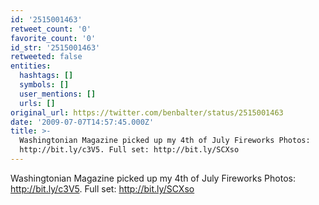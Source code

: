 ```yaml
---
id: '2515001463'
retweet_count: '0'
favorite_count: '0'
id_str: '2515001463'
retweeted: false
entities:
  hashtags: []
  symbols: []
  user_mentions: []
  urls: []
original_url: https://twitter.com/benbalter/status/2515001463
date: '2009-07-07T14:57:45.000Z'
title: >-
  Washingtonian Magazine picked up my 4th of July Fireworks Photos:
  http://bit.ly/c3V5. Full set: http://bit.ly/SCXso
---
```


Washingtonian Magazine picked up my 4th of July Fireworks Photos: http://bit.ly/c3V5. Full set: http://bit.ly/SCXso